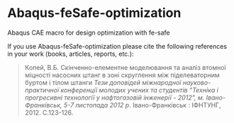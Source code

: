 # Abaqus-feSafe-optimization
Abaqus CAE macro for design optimization with fe-safe

If you use Abaqus-feSafe-optimization please cite the following references in your work (books, articles, reports, etc.):

> Копей, В.Б. Скінченно-елементне моделювання та аналіз втомної міцності насосних штанг в зоні скруглення між піделеваторним буртом і тілом штанги *Тези доповідей міжнародної науково-практичної конференції молодих учених та студентів ”Техніка і прогресивні технології у нафтогазовій інженерії - 2012”, м. Івано-Франківськ, 5-7 листопада 2012 р*. Івано-Франківськ : ІФНТУНГ, 2012. С.123-126.

